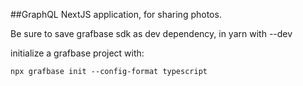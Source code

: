 ##GraphQL NextJS application, for sharing photos. 

Be sure to save grafbase sdk as dev dependency, in yarn with --dev

initialize a grafbase project with:

```
npx grafbase init --config-format typescript
```

